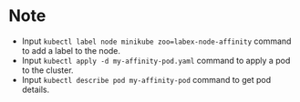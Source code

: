 # Note

- Input `kubectl label node minikube zoo=labex-node-affinity` command to add a label to the node.
- Input `kubectl apply -d my-affinity-pod.yaml` command to apply a pod to the cluster.
- Input `kubectl describe pod my-affinity-pod` command to get pod details.
